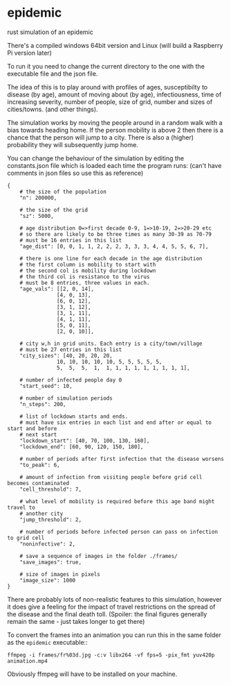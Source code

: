 # epidemic
rust simulation of an epidemic

There's a compiled windows 64bit version and Linux (will build a Raspberry Pi version
later)

To run it you need to change the current directory to the one with the executable
file and the json file.

The idea of this is to play around with profiles of ages, susceptibilty to disease
(by age), amount of moving about (by age), infectiousness, time of increasing severity,
number of people, size of grid, number and sizes of cities/towns. (and other things).

The simulation works by moving the people around in a random walk with a bias towards
heading home. If the person mobility is above 2 then there is a chance that the person
will jump to a city. There is also a (higher) probability they will subsequently jump home.

You can change the behaviour of the simulation by editing the constants.json file
which is loaded each time the program runs:
(can't have comments in json files so use this as reference)

    {
        # the size of the population
        "n": 200000,

        # the size of the grid
        "sz": 5000,

        # age distribution 0=>first decade 0-9, 1=>10-19, 2=>20-29 etc
        # so there are likely to be three times as many 30-39 as 70-79
        # must be 16 entries in this list
        "age_dist": [0, 0, 1, 1, 2, 2, 2, 3, 3, 3, 4, 4, 5, 5, 6, 7],

        # there is one line for each decade in the age distribution
        # the first column is mobility to start with
        # the second col is mobility during lockdown
        # the third col is resistance to the virus
        # must be 8 entries, three values in each.
        "age_vals": [[2, 0, 14],
                    [4, 0, 13],
                    [6, 0, 12],
                    [3, 1, 12],
                    [3, 1, 11],
                    [4, 1, 11],
                    [5, 0, 11],
                    [2, 0, 10]],

        # city w,h in grid units. Each entry is a city/town/village
        # must be 27 entries in this list
        "city_sizes": [40, 20, 20, 20,
                    10, 10, 10, 10, 10, 5, 5, 5, 5, 5,
                    5,  5,  5,  1,  1, 1, 1, 1, 1, 1, 1, 1, 1],

        # number of infected people day 0
        "start_seed": 10,

        # number of simulation periods
        "n_steps": 200,

        # list of lockdown starts and ends.
        # must have six entries in each list and end after or equal to start and before
        # next start
        "lockdown_start": [40, 70, 100, 130, 160],
        "lockdown_end": [60, 90, 120, 150, 180],

        # number of periods after first infection that the disease worsens
        "to_peak": 6,

        # amount of infection from visiting people before grid cell becomes contaminated
        "cell_threshold": 7,

        # what level of mobility is required before this age band might travel to
        # another city
        "jump_threshold": 2,

        # number of periods before infected person can pass on infection to grid cell
        "noninfective": 2,

        # save a sequence of images in the folder ./frames/
        "save_images": true,

        # size of images in pixels
        "image_size": 1000
    }

There are probably lots of non-realistic features to this simulation, however it
does give a feeling for the impact of travel restrictions on the spread of the
disease and the final death toll. (Spoiler: the final figures generally remain
the same - just takes longer to get there)

To convert the frames into an animation you can run this in the same folder as
the ``epidemic`` executable::

    ffmpeg -i frames/fr%03d.jpg -c:v libx264 -vf fps=5 -pix_fmt yuv420p animation.mp4

Obviously ffmpeg will have to be installed on your machine.